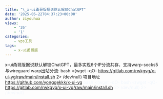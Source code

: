 ```yaml
---
title: "\_x-ui甬哥版据说默认解锁ChatGPT"
date: '2025-05-22T04:37:23+00:00'
author: ziyouhua
views:
    - '26'
    - '1'
categories:
    - vps工具
tags:
    - x-ui甬哥版
---
```


x-ui甬哥版据说默认解锁ChatGPT，最多实现6个IP分流共存，支持warp-socks5与wireguard warp出站分流: bash &lt;(wget -qO- https://gitlab.com/rwkgyg/x-ui-yg/raw/main/install.sh 2&gt; /dev/null) 项目地址 https://github.com/yonggekkk/x-ui-yg <span style="color: #f0f6fc; font-family: -apple-system, BlinkMacSystemFont, Segoe UI, Noto Sans, Helvetica, Arial, sans-serif, Apple Color Emoji, Segoe UI Emoji;">bash &lt;(wget -qO- bash &lt;(wget -qO- https://gitlab.com/rwkgyg/x-ui-yg/raw/main/install.sh 2&gt; /dev/null) 2&gt; /dev/null)</span>
